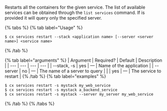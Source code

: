Restarts all the containers for the given service. The list of available  services can be obtained through the `list services` command. If <server name> is provided it will query only the specified server.

{% tabs %}
{% tab label="Usage" %}

```shell
$ cx services restart --stack <application name> [--server <server name>] <service name>
```
{% /tab %}
    
{% tab label="arguments" %}
| Argument | Required? | Default | Description |
|  ---  |  ---  |  ---  |  ---  |
| \--stack, -s <application name> | yes | — | Name of the application |
| \--server <server name> | no | — | The name of a server to query |
| <service name> | yes | — | The service to restart |
{% /tab %}
{% tab label="examples" %}

```shell
$ cx services restart -s mystack my_web_service
$ cx services restart -s mystack a_backend_service
$ cx services restart -s mystack --server my_server my_web_service
```

{% /tab %}
{% /tabs %}